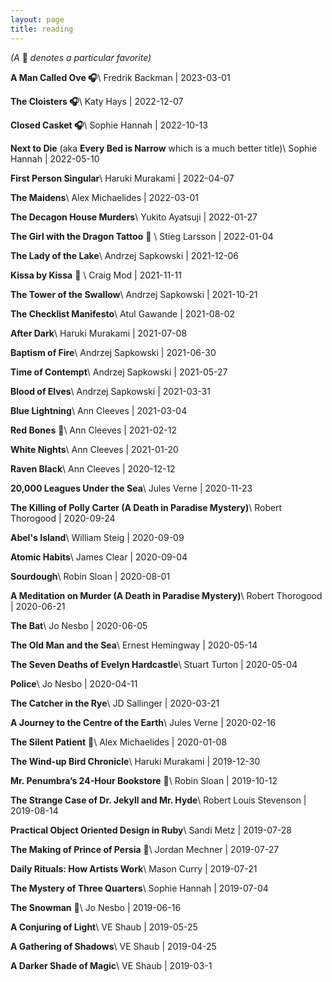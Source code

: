 ```yaml
---
layout: page
title: reading
---
```


<span class="grey-text interjection-text">
  <em>(A </em>
  🐻
  <em>denotes a particular favorite)</em>
</span>

**A Man Called Ove 🎧**\\
<span class="grey-text">Fredrik Backman \| 2023-03-01</span>

**The Cloisters 🎧**\\
<span class="grey-text">Katy Hays \| 2022-12-07</span>

**Closed Casket 🎧**\\
<span class="grey-text">Sophie Hannah \| 2022-10-13</span>

**Next to Die** (aka **Every Bed is Narrow** which is a much better title)\\
<span class="grey-text">Sophie Hannah \| 2022-05-10</span>

**First Person Singular**\\
<span class="grey-text">Haruki Murakami \| 2022-04-07</span>

**The Maidens**\\
<span class="grey-text">Alex Michaelides \| 2022-03-01</span>

**The Decagon House Murders**\\
<span class="grey-text">Yukito Ayatsuji \| 2022-01-27</span>

**The Girl with the Dragon Tattoo** 🐻 \\
<span class="grey-text">Stieg Larsson \| 2022-01-04</span>

**The Lady of the Lake**\\
<span class="grey-text">Andrzej Sapkowski \| 2021-12-06</span>

**Kissa by Kissa** 🐻 \\
<span class="grey-text"> Craig Mod \| 2021-11-11</span>

**The Tower of the Swallow**\\
<span class="grey-text">Andrzej Sapkowski \| 2021-10-21</span>

**The Checklist Manifesto**\\
<span class="grey-text">Atul Gawande \| 2021-08-02</span>

**After Dark**\\
<span class="grey-text">Haruki Murakami \| 2021-07-08</span>

**Baptism of Fire**\\
<span class="grey-text">Andrzej Sapkowski \| 2021-06-30</span>

**Time of Contempt**\\
<span class="grey-text">Andrzej Sapkowski \| 2021-05-27</span>

**Blood of Elves**\\
<span class="grey-text">Andrzej Sapkowski \| 2021-03-31</span>

**Blue Lightning**\\
<span class="grey-text">Ann Cleeves \| 2021-03-04</span>

**Red Bones** 🐻\\
<span class="grey-text">Ann Cleeves \| 2021-02-12</span>

**White Nights**\\
<span class="grey-text">Ann Cleeves \| 2021-01-20</span>

**Raven Black**\\
<span class="grey-text">Ann Cleeves \| 2020-12-12</span>

**20,000 Leagues Under the Sea**\\
<span class="grey-text">Jules Verne \| 2020-11-23</span>

**The Killing of Polly Carter (A Death in Paradise Mystery)**\\
<span class="grey-text">Robert Thorogood \| 2020-09-24</span>

**Abel's Island**\\
<span class="grey-text">William Steig \| 2020-09-09</span>

**Atomic Habits**\\
<span class="grey-text">James Clear \| 2020-09-04</span>

**Sourdough**\\
<span class="grey-text">Robin Sloan \| 2020-08-01</span>

**A Meditation on Murder (A Death in Paradise Mystery)**\\
<span class="grey-text">Robert Thorogood \| 2020-06-21</span>

**The Bat**\\
<span class="grey-text">Jo Nesbo \| 2020-06-05</span>

**The Old Man and the Sea**\\
<span class="grey-text">Ernest Hemingway \| 2020-05-14</span>

**The Seven Deaths of Evelyn Hardcastle**\\
<span class="grey-text">Stuart Turton \| 2020-05-04</span>

**Police**\\
<span class="grey-text">Jo Nesbo \| 2020-04-11</span>

**The Catcher in the Rye**\\
<span class="grey-text">JD Sallinger \| 2020-03-21</span>

**A Journey to the Centre of the Earth**\\
<span class="grey-text">Jules Verne \| 2020-02-16</span>

**The Silent Patient** 🐻\\
<span class="grey-text">Alex Michaelides \| 2020-01-08</span>

**The Wind-up Bird Chronicle**\\
<span class="grey-text">Haruki Murakami \| 2019-12-30</span>

**Mr. Penumbra’s 24-Hour Bookstore** 🐻\\
<span class="grey-text">Robin Sloan \| 2019-10-12</span>

**The Strange Case of Dr. Jekyll and Mr. Hyde**\\
<span class="grey-text">Robert Louis Stevenson \| 2019-08-14</span>

**Practical Object Oriented Design in Ruby**\\
<span class="grey-text">Sandi Metz \| 2019-07-28</span>

**The Making of Prince of Persia** 🐻\\
<span class="grey-text">Jordan Mechner \| 2019-07-27</span>

**Daily Rituals: How Artists Work**\\
<span class="grey-text">Mason Curry \| 2019-07-21</span>

**The Mystery of Three Quarters**\\
<span class="grey-text">Sophie Hannah \| 2019-07-04</span>

**The Snowman** 🐻\\
<span class="grey-text">Jo Nesbo \| 2019-06-16</span>

**A Conjuring of Light**\\
<span class="grey-text">VE Shaub \| 2019-05-25</span>

**A Gathering of Shadows**\\
<span class="grey-text">VE Shaub \| 2019-04-25</span>

**A Darker Shade of Magic**\\
<span class="grey-text">VE Shaub \| 2019-03-1</span>

